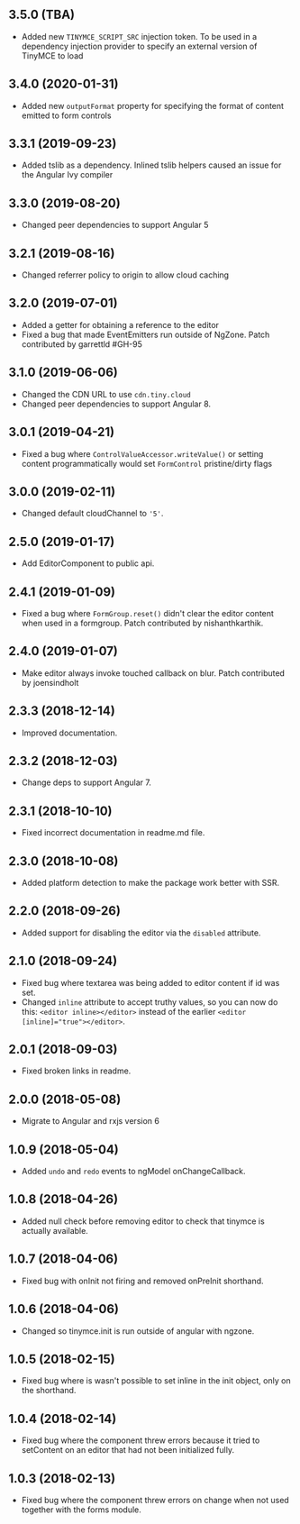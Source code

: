 ## 3.5.0 (TBA)
* Added new `TINYMCE_SCRIPT_SRC` injection token. To be used in a dependency injection provider to specify an external version of TinyMCE to load

## 3.4.0 (2020-01-31)
* Added new `outputFormat` property for specifying the format of content emitted to form controls

## 3.3.1 (2019-09-23)
* Added tslib as a dependency. Inlined tslib helpers caused an issue for the Angular Ivy compiler

## 3.3.0 (2019-08-20)
* Changed peer dependencies to support Angular 5

## 3.2.1 (2019-08-16)
* Changed referrer policy to origin to allow cloud caching

## 3.2.0 (2019-07-01)
* Added a getter for obtaining a reference to the editor
* Fixed a bug that made EventEmitters run outside of NgZone. Patch contributed by garrettld #GH-95

## 3.1.0 (2019-06-06)
* Changed the CDN URL to use `cdn.tiny.cloud`
* Changed peer dependencies to support Angular 8.

## 3.0.1 (2019-04-21)
* Fixed a bug where `ControlValueAccessor.writeValue()` or setting content programmatically would set `FormControl` pristine/dirty flags

## 3.0.0 (2019-02-11)
* Changed default cloudChannel to `'5'`.

## 2.5.0 (2019-01-17)
* Add EditorComponent to public api.

## 2.4.1 (2019-01-09)
* Fixed a bug where `FormGroup.reset()` didn't clear the editor content when used in a formgroup. Patch contributed by nishanthkarthik.

## 2.4.0 (2019-01-07)
* Make editor always invoke touched callback on blur. Patch contributed by joensindholt 

## 2.3.3 (2018-12-14)
* Improved documentation.

## 2.3.2 (2018-12-03)
* Change deps to support Angular 7.

## 2.3.1 (2018-10-10)
* Fixed incorrect documentation in readme.md file.

## 2.3.0 (2018-10-08)
* Added platform detection to make the package work better with SSR.

## 2.2.0 (2018-09-26)
* Added support for disabling the editor via the `disabled` attribute.

## 2.1.0 (2018-09-24)
* Fixed bug where textarea was being added to editor content if id was set.
* Changed `inline` attribute to accept truthy values, so you can now do this: `<editor inline></editor>` instead of the earlier `<editor [inline]="true"></editor>`.

## 2.0.1 (2018-09-03)
* Fixed broken links in readme.

## 2.0.0 (2018-05-08)
* Migrate to Angular and rxjs version 6

## 1.0.9 (2018-05-04)
* Added `undo` and `redo` events to ngModel onChangeCallback.

## 1.0.8 (2018-04-26)
* Added null check before removing editor to check that tinymce is actually available.

## 1.0.7 (2018-04-06)
* Fixed bug with onInit not firing and removed onPreInit shorthand.

## 1.0.6 (2018-04-06)
* Changed so tinymce.init is run outside of angular with ngzone.

## 1.0.5 (2018-02-15)
* Fixed bug where is wasn't possible to set inline in the init object, only on the shorthand.

## 1.0.4 (2018-02-14)
* Fixed bug where the component threw errors because it tried to setContent on an editor that had not been initialized fully.

## 1.0.3 (2018-02-13)
* Fixed bug where the component threw errors on change when not used together with the forms module.
